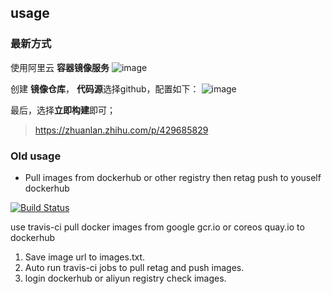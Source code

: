 


## usage

### 最新方式
使用阿里云 **容器镜像服务**
![image](https://user-images.githubusercontent.com/24736135/221462842-5f95bd42-2513-453f-bb30-de02d73d975a.png)

创建 **镜像仓库**， **代码源**选择github，配置如下：
![image](https://user-images.githubusercontent.com/24736135/221463057-c9462ece-74f8-4c23-b46c-8a114ddad8eb.png)

最后，选择**立即构建**即可；

>https://zhuanlan.zhihu.com/p/429685829

### Old usage
- Pull images from dockerhub or other registry then retag push to youself dockerhub

[![Build Status](https://api.travis-ci.com/Projoke/pull-docker-images.svg?branch=master)](https://travis-ci.com/Projoke/pull-docker-images)

use travis-ci pull docker images from google gcr.io or coreos quay.io to dockerhub

1. Save image url to images.txt.
2. Auto run travis-ci jobs to pull retag and push images.
3. login dockerhub or aliyun registry check images.

